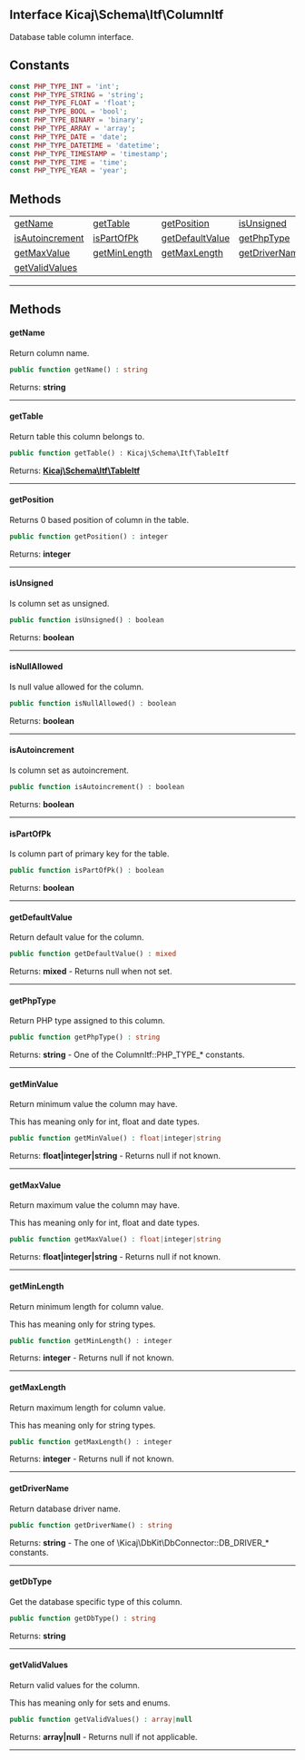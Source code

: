 ## Interface Kicaj\Schema\Itf\ColumnItf
Database table column interface.

## Constants

```php
const PHP_TYPE_INT = 'int';
const PHP_TYPE_STRING = 'string';
const PHP_TYPE_FLOAT = 'float';
const PHP_TYPE_BOOL = 'bool';
const PHP_TYPE_BINARY = 'binary';
const PHP_TYPE_ARRAY = 'array';
const PHP_TYPE_DATE = 'date';
const PHP_TYPE_DATETIME = 'datetime';
const PHP_TYPE_TIMESTAMP = 'timestamp';
const PHP_TYPE_TIME = 'time';
const PHP_TYPE_YEAR = 'year';
```

## Methods

|                                      |                                      |                                      |                                      |                                      |
| ------------------------------------ | ------------------------------------ | ------------------------------------ | ------------------------------------ | ------------------------------------ |
|         [getName](#getname)          |        [getTable](#gettable)         |     [getPosition](#getposition)      |      [isUnsigned](#isunsigned)       |   [isNullAllowed](#isnullallowed)    |
| [isAutoincrement](#isautoincrement)  |      [isPartOfPk](#ispartofpk)       | [getDefaultValue](#getdefaultvalue)  |      [getPhpType](#getphptype)       |     [getMinValue](#getminvalue)      |
|     [getMaxValue](#getmaxvalue)      |    [getMinLength](#getminlength)     |    [getMaxLength](#getmaxlength)     |   [getDriverName](#getdrivername)    |       [getDbType](#getdbtype)        |
|  [getValidValues](#getvalidvalues)   |                [](#)                 |                [](#)                 |                [](#)                 |                [](#)                 |

-------
## Methods
#### getName
Return column name.
```php
public function getName() : string
```

Returns: **string**

-------
#### getTable
Return table this column belongs to.
```php
public function getTable() : Kicaj\Schema\Itf\TableItf
```

Returns: **[Kicaj\Schema\Itf\TableItf](Kicaj-Schema-Itf-TableItf.md)**

-------
#### getPosition
Returns 0 based position of column in the table.
```php
public function getPosition() : integer
```

Returns: **integer**

-------
#### isUnsigned
Is column set as unsigned.
```php
public function isUnsigned() : boolean
```

Returns: **boolean**

-------
#### isNullAllowed
Is null value allowed for the column.
```php
public function isNullAllowed() : boolean
```

Returns: **boolean**

-------
#### isAutoincrement
Is column set as autoincrement.
```php
public function isAutoincrement() : boolean
```

Returns: **boolean**

-------
#### isPartOfPk
Is column part of primary key for the table.
```php
public function isPartOfPk() : boolean
```

Returns: **boolean**

-------
#### getDefaultValue
Return default value for the column.
```php
public function getDefaultValue() : mixed
```

Returns: **mixed** - Returns null when not set.

-------
#### getPhpType
Return PHP type assigned to this column.
```php
public function getPhpType() : string
```

Returns: **string** - One of the ColumnItf::PHP_TYPE_* constants.

-------
#### getMinValue
Return minimum value the column may have.

This has meaning only for int, float and date types.
```php
public function getMinValue() : float|integer|string
```

Returns: **float|integer|string** - Returns null if not known.

-------
#### getMaxValue
Return maximum value the column may have.

This has meaning only for int, float and date types.
```php
public function getMaxValue() : float|integer|string
```

Returns: **float|integer|string** - Returns null if not known.

-------
#### getMinLength
Return minimum length for column value.

This has meaning only for string types.
```php
public function getMinLength() : integer
```

Returns: **integer** - Returns null if not known.

-------
#### getMaxLength
Return maximum length for column value.

This has meaning only for string types.
```php
public function getMaxLength() : integer
```

Returns: **integer** - Returns null if not known.

-------
#### getDriverName
Return database driver name.
```php
public function getDriverName() : string
```

Returns: **string** - The one of \Kicaj\DbKit\DbConnector::DB_DRIVER_* constants.

-------
#### getDbType
Get the database specific type of this column.
```php
public function getDbType() : string
```

Returns: **string**

-------
#### getValidValues
Return valid values for the column.

This has meaning only for sets and enums.
```php
public function getValidValues() : array|null
```

Returns: **array|null** - Returns null if not applicable.

-------
